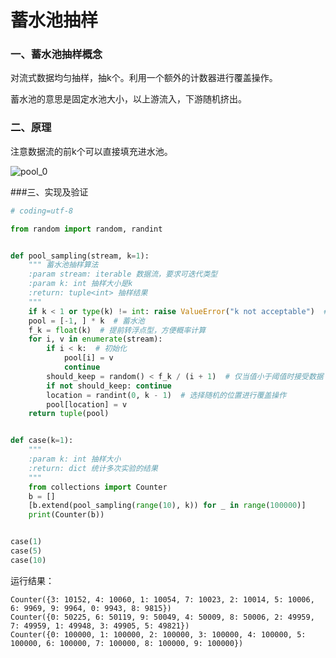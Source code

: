 # 蓄水池抽样

### 一、蓄水池抽样概念

对流式数据均匀抽样，抽k个。利用一个额外的计数器进行覆盖操作。

蓄水池的意思是固定水池大小，以上游流入，下游随机挤出。

### 二、原理

注意数据流的前k个可以直接填充进水池。

![pool_0](C:\Users\xs\Desktop\farbox_img\water_pool\pool_0.jpg)



###三、实现及验证

```python
# coding=utf-8

from random import random, randint


def pool_sampling(stream, k=1):
    """ 蓄水池抽样算法
    :param stream: iterable 数据流，要求可迭代类型
    :param k: int 抽样大小是k
    :return: tuple<int> 抽样结果
    """
    if k < 1 or type(k) != int: raise ValueError("k not acceptable")  # 数据检查
    pool = [-1, ] * k  # 蓄水池
    f_k = float(k)  # 提前转浮点型，方便概率计算
    for i, v in enumerate(stream):
        if i < k:  # 初始化
            pool[i] = v
            continue
        should_keep = random() < f_k / (i + 1)  # 仅当值小于阈值时接受数据
        if not should_keep: continue
        location = randint(0, k - 1)  # 选择随机的位置进行覆盖操作
        pool[location] = v
    return tuple(pool)


def case(k=1):
    """
    :param k: int 抽样大小
    :return: dict 统计多次实验的结果
    """
    from collections import Counter
    b = []
    [b.extend(pool_sampling(range(10), k)) for _ in range(100000)]
    print(Counter(b))


case(1)
case(5)
case(10)
```

运行结果：

```
Counter({3: 10152, 4: 10060, 1: 10054, 7: 10023, 2: 10014, 5: 10006, 6: 9969, 9: 9964, 0: 9943, 8: 9815})
Counter({0: 50225, 6: 50119, 9: 50049, 4: 50009, 8: 50006, 2: 49959, 7: 49959, 1: 49948, 3: 49905, 5: 49821})
Counter({0: 100000, 1: 100000, 2: 100000, 3: 100000, 4: 100000, 5: 100000, 6: 100000, 7: 100000, 8: 100000, 9: 100000})
```


